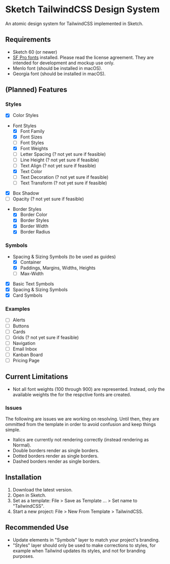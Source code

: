 # Sketch TailwindCSS Design System

An atomic design system for TailwindCSS implemented in Sketch.

## Requirements

- Sketch 60 (or newer)
- [SF Pro fonts](https://developer.apple.com/fonts/) installed. Please read the
    license agreement. They are intended for development and mockup use only.
- Menlo font (should be installed in macOS).
- Georgia font (should be installed in macOS).

## (Planned) Features

### Styles

- [X] Color Styles
- Font Styles
  - [X] Font Family
  - [X] Font Sizes
  - [ ] Font Styles
  - [X] Font Weights
  - [ ] Letter Spacing (? not yet sure if feasible)
  - [ ] Line Height (? not yet sure if feasible)
  - [ ] Text Align (? not yet sure if feasible)
  - [X] Text Color
  - [ ] Text Decoration (? not yet sure if feasible)
  - [ ] Text Transform (? not yet sure if feasible)
- [X] Box Shadow
- [ ] Opacity (? not yet sure if feasible)
- Border Styles
  - [X] Border Color
  - [X] Border Styles
  - [X] Border Width
  - [X] Border Radius

### Symbols

- Spacing & Sizing Symbols (to be used as guides)
  - [X] Container
  - [X] Paddings, Margins, Widths, Heights
  - [ ] Max-Width
- [X] Basic Text Symbols
- [X] Spacing & Sizing Symbols
- [X] Card Symbols

### Examples

- [ ] Alerts
- [ ] Buttons
- [ ] Cards
- [ ] Grids (? not yet sure if feasible)
- [ ] Navigation
- [ ] Email Inbox
- [ ] Kanban Board
- [ ] Pricing Page

## Current Limitations

- Not all font weights (100 through 900) are represented. Instead, only the
    available weights the for the respctive fonts are created.

### Issues

The following are issues we are working on resolving. Until then, they are
    ommitted from the template in order to avoid confusion and keep things
    simple.

- Italics are currently not rendering correctly (instead rendering as Normal).
- Double borders render as single borders.
- Dotted borders render as single borders.
- Dashed borders render as single borders.

## Installation

1. Download the latest version.
2. Open in Sketch.
3. Set as a template: File > Save as Template ... > Set name to "TailwindCSS".
4. Start a new project: File > New From Template > TailwindCSS.

## Recommended Use

- Update elements in "Symbols" layer to match your project's branding.
- "Styles" layer should only be used to make corrections to styles, for example
  when Tailwind updates its styles, and not for branding purposes.
